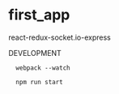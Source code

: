 # first_app
react-redux-socket.io-express 

DEVELOPMENT

      webpack --watch

      npm run start
